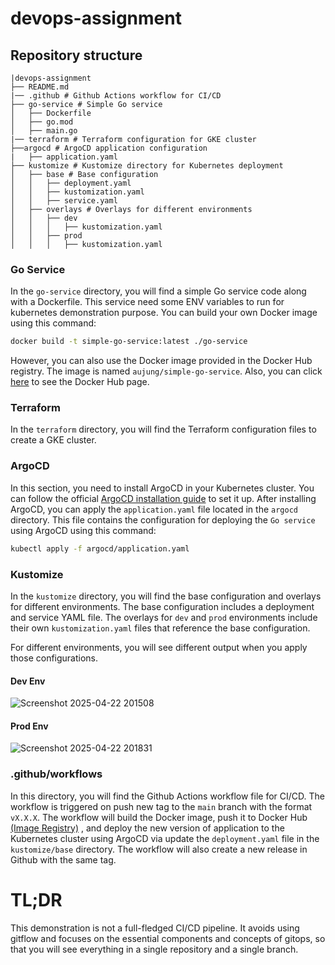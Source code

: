 # devops-assignment

## Repository structure

```
|devops-assignment
├── README.md
|── .github # Github Actions workflow for CI/CD
├── go-service # Simple Go service
│   ├── Dockerfile
│   ├── go.mod
│   ├── main.go
|── terraform # Terraform configuration for GKE cluster
├──argocd # ArgoCD application configuration
|   ├── application.yaml
├── kustomize # Kustomize directory for Kubernetes deployment
│   ├── base # Base configuration
│   │   ├── deployment.yaml
│   │   ├── kustomization.yaml
│   │   ├── service.yaml
│   ├── overlays # Overlays for different environments
│   │   ├── dev
│   │   │   ├── kustomization.yaml
│   │   ├── prod
│   │   │   ├── kustomization.yaml
```

### Go Service

In the `go-service` directory, you will find a simple Go service code along with a Dockerfile. This service need some ENV variables to run for kubernetes demonstration purpose. You can build your own Docker image using this command:

```bash
docker build -t simple-go-service:latest ./go-service
```

However, you can also use the Docker image provided in the Docker Hub registry. The image is named `aujung/simple-go-service`. Also, you can click [here](https://hub.docker.com/r/aujung/simple-go-service) to see the Docker Hub page.

### Terraform

In the `terraform` directory, you will find the Terraform configuration files to create a GKE cluster.

### ArgoCD

In this section, you need to install ArgoCD in your Kubernetes cluster. You can follow the official [ArgoCD installation guide](https://argo-cd.readthedocs.io/en/stable/getting_started/) to set it up.
After installing ArgoCD, you can apply the `application.yaml` file located in the `argocd` directory. This file contains the configuration for deploying the `Go service` using ArgoCD using this command:

```bash
kubectl apply -f argocd/application.yaml
```

### Kustomize

In the `kustomize` directory, you will find the base configuration and overlays for different environments. The base configuration includes a deployment and service YAML file. The overlays for `dev` and `prod` environments include their own `kustomization.yaml` files that reference the base configuration.

For different environments, you will see different output when you apply those configurations.

#### Dev Env

![Screenshot 2025-04-22 201508](https://github.com/user-attachments/assets/59b04923-c4ec-4962-bbb2-6b54ab038087)

#### Prod Env

![Screenshot 2025-04-22 201831](https://github.com/user-attachments/assets/66ba02e5-415b-4378-996f-792eb3e12821)

### .github/workflows

In this directory, you will find the Github Actions workflow file for CI/CD. The workflow is triggered on push new tag to the `main` branch with the format `vX.X.X`. The workflow will build the Docker image, push it to Docker Hub [(Image Registry)](https://hub.docker.com/r/aujung/simple-go-service) , and deploy the new version of application to the Kubernetes cluster using ArgoCD via update the `deployment.yaml` file in the `kustomize/base` directory. The workflow will also create a new release in Github with the same tag.

# TL;DR

This demonstration is not a full-fledged CI/CD pipeline. It avoids using gitflow and focuses on the essential components and concepts of gitops, so that you will see everything in a single repository and a single branch.
